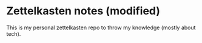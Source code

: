 # Zettelkasten notes (modified)
This is my personal zettelkasten repo to throw my knowledge (mostly about tech).
